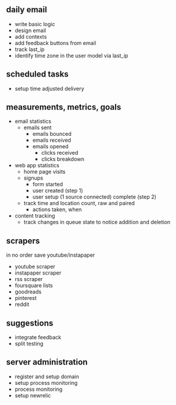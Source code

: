 ## daily email ##
* write basic logic
* design email
* add contexts
* add feedback buttons from email
* track last_ip
* identify time zone in the user model via last_ip

## scheduled tasks ##
* setup time adjusted delivery

## measurements, metrics, goals ##
* email statistics
  * emails sent
    * emails bounced
    * emails received
    * emails opened
      * clicks received
      * clicks breakdown
* web app statistics
  * home page visits
  * signups
    * form started
    * user created (step 1)
    * user setup (1 source connected) complete (step 2)
  * track time and location count, raw and paired
    * actions taken, when
* content tracking
  * track changes in queue state to notice addition and deletion

## scrapers ##

in no order save youtube/instapaper

* youtube scraper
* instapaper scraper
* rss scraper
* foursquare lists
* goodreads
* pinterest
* reddit

## suggestions ##
* integrate feedback
* split testing

## server administration ##
* register and setup domain
* setup process monitoring
* process monitoring
* setup newrelic
